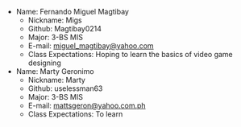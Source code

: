 * Name: Fernando Miguel Magtibay
  * Nickname: Migs
  * Github: Magtibay0214
  * Major: 3-BS MIS
  * E-mail: miguel_magtibay@yahoo.com
  * Class Expectations: Hoping to learn the basics of video game designing
* Name: Marty Geronimo
  * Nickname: Marty
  * Github: uselessman63
  * Major: 3-BS MIS
  * E-mail: mattsgeron@yahoo.com.ph
  * Class Expectations: To learn
